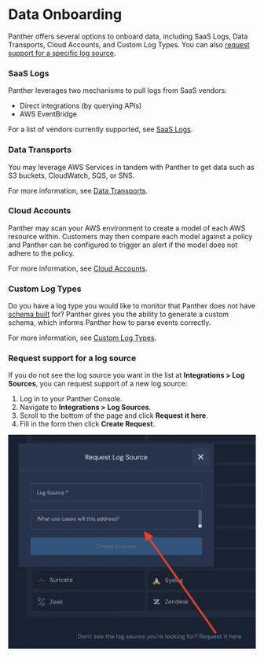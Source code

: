 # Data Onboarding

Panther offers several options to onboard data, including SaaS Logs, Data Transports, Cloud Accounts, and Custom Log Types. You can also [request support for a specific log source](https://docs.runpanther.io/data-onboarding#request).&#x20;

### SaaS Logs

Panther leverages two mechanisms to pull logs from SaaS vendors:&#x20;

* Direct integrations (by querying APIs)
* AWS EventBridge

For a list of vendors currently supported, see [SaaS Logs](saas-logs/).

### Data Transports

You may leverage AWS Services in tandem with Panther to get data such as S3 buckets, CloudWatch, SQS, or SNS.

For more information, see [Data Transports](data-transports/).

### Cloud Accounts

Panther may scan your AWS environment to create a model of each AWS resource within. Customers may then compare each model against a policy and Panther can be configured to trigger an alert if the model does not adhere to the policy.

For more information, see [Cloud Accounts](setup-cloud-accounts.md).

### Custom Log Types

Do you have a log type you would like to monitor that Panther does not have [schema built](https://docs.runpanther.io/data-onboarding/supported-logs) for? Panther gives you the ability to generate a custom schema, which informs Panther how to parse events correctly.

For more information, see [Custom Log Types](custom-log-types/).

### Request support for a log source <a href="#request" id="request"></a>

If you do not see the log source you want in the list at **Integrations > Log Sources**, you can request support of a new log source:

1. Log in to your Panther Console.
2. Navigate to **Integrations > Log Sources**.
3. Scroll to the bottom of the page and click **Request it here**.
4. Fill in the form then click **Create Request**.

![](../.gitbook/assets/request-log-source.png)
